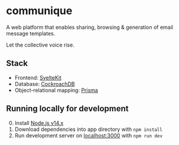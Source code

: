 # **communique**

A web platform that enables sharing, browsing & generation of email message templates.

Let the collective voice rise.

## Stack

- Frontend: [SvelteKit](https://kit.svelte.dev/)
- Database: [CockroachDB](https://www.cockroachlabs.com/docs/)
- Object-relational mapping: [Prisma](https://www.prisma.io/cockroachdb)

## Running locally for development

0. Install [Node.js v14.x](https://nodejs.org/en/download/)
2. Download dependencies into app directory with `npm install`
3. Run development server on [localhost:3000](localhost:3000) with `npm run dev`
